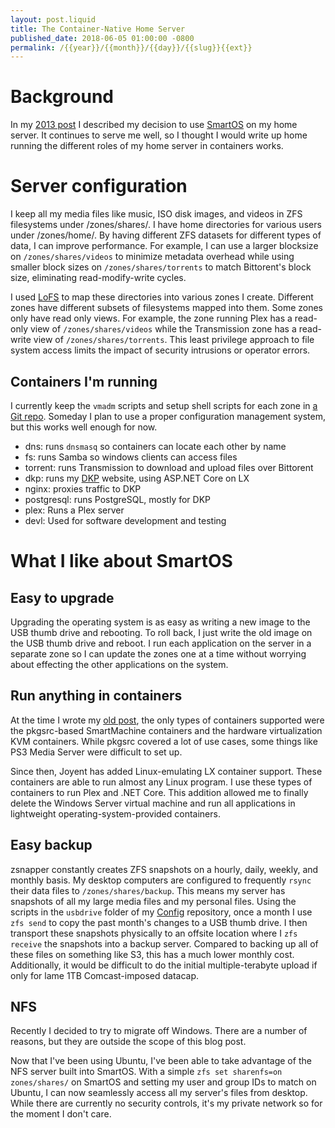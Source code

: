 ```yaml
---
layout: post.liquid
title: The Container-Native Home Server
published_date: 2018-06-05 01:00:00 -0800
permalink: /{{year}}/{{month}}/{{day}}/{{slug}}{{ext}}
---
```


# Background

In my [2013 post][OldPost] I described my decision to use [SmartOS][] on my
home server. It continues to serve me well, so I thought I would write up home
running the different roles of my home server in containers works.

# Server configuration

I keep all my media files like music, ISO disk images, and videos in ZFS filesystems under /zones/shares/.
I have home directories for various users under /zones/home/. By having different ZFS datasets
for different types of data, I can improve performance. For example, I can use a larger blocksize
on `/zones/shares/videos` to minimize metadata overhead while using smaller block sizes
on `/zones/shares/torrents` to match Bittorent's block size, eliminating read-modify-write cycles.

I used [LoFS][] to map
these directories into various zones I create. Different zones have different subsets of
filesystems mapped into them. Some zones only have read only views. For example,
the zone running Plex has a read-only view of `/zones/shares/videos` while the Transmission
zone has a read-write view of `/zones/shares/torrents`. This least privilege approach to file
system access limits the impact of security intrusions or operator errors.

## Containers I'm running

I currently keep the `vmadm` scripts and setup shell scripts for each zone in [a Git repo][Config].
Someday I plan to use a proper configuration management system, but this works well enough for now.

* dns: runs `dnsmasq` so containers can locate each other by name
* fs: runs Samba so windows clients can access files
* torrent: runs Transmission to download and upload files over Bittorent
* dkp: runs my [DKP][] website, using ASP.NET Core on LX
* nginx: proxies traffic to DKP
* postgresql: runs PostgreSQL, mostly for DKP
* plex: Runs a Plex server
* devl: Used for software development and testing

# What I like about SmartOS

## Easy to upgrade

Upgrading the operating system is as easy as writing a new image to the USB thumb drive
and rebooting. To roll back, I just write the old image on the USB thumb drive and reboot.
I run each application on the server in a separate zone so I can update
the zones one at a time without worrying about effecting the other applications on the system.

## Run anything in containers

At the time I wrote my [old post][OldPost], the only types of containers supported were
the pkgsrc-based SmartMachine containers and the hardware virtualization KVM containers.
While pkgsrc covered a lot of use cases, some things like PS3 Media Server were difficult to
set up.

Since then, Joyent has added Linux-emulating LX container support. These containers are able to
run almost any Linux program. I use these types of containers to run Plex and .NET Core. This
addition allowed me to finally delete the Windows Server virtual machine and run all applications
in lightweight operating-system-provided containers.

## Easy backup

zsnapper constantly creates ZFS snapshots on a hourly, daily, weekly, and monthly basis.
My desktop computers are configured to frequently `rsync` their data files to
`/zones/shares/backup`. This means my server has snapshots of all my large media files
and my personal files. Using the scripts in the `usbdrive` folder of my [Config][] repository,
once a month I use `zfs send` to copy the past month's changes to a USB thumb drive. I then transport
these snapshots physically to an offsite location where I `zfs receive` the snapshots
into a backup server. Compared to backing up all of these files on something like S3, this has a much lower
monthly cost. Additionally, it would be difficult to do the initial multiple-terabyte upload if only for
lame 1TB Comcast-imposed datacap.

## NFS

Recently I decided to try to migrate off Windows. There are a number of reasons, but they are
outside the scope of this blog post.

Now that I've been using Ubuntu, I've been able to take advantage of the NFS server built into
SmartOS. With a simple `zfs set sharenfs=on zones/shares/` on SmartOS and setting my user and group
IDs to match on Ubuntu, I can now seamlessly access all my server's files from desktop.
While there are currently no security controls, it's my private network so for the moment I don't care.

[OldPost]: /2013/03/10/smartos-home-server.html
[SmartOS]: https://joyent.com/smartos
[Config]:  https://www.github.com/AustinWise/ServerConfiga
[LoFS]:    https://smartos.org/man/7FS/lofs
[DKP]:     https://www.github.com/AustinWise/DinnerKillPoints
